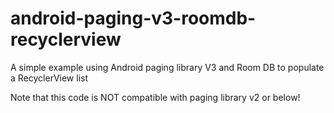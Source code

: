 # android-paging-v3-roomdb-recyclerview
A simple example using Android paging library V3 and Room DB to populate a RecyclerView list

Note that this code is NOT compatible with paging library v2 or below! 
